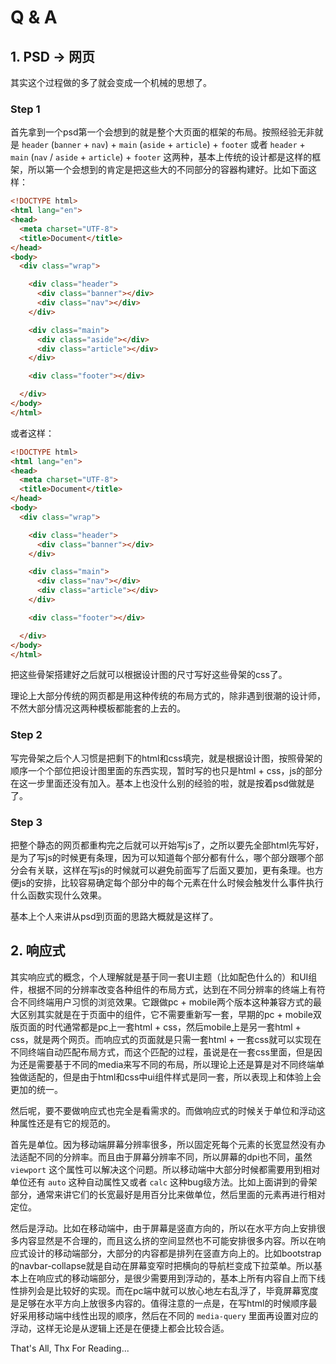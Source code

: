 # Q & A

## 1. PSD -> 网页

其实这个过程做的多了就会变成一个机械的思想了。

### Step 1

首先拿到一个psd第一个会想到的就是整个大页面的框架的布局。按照经验无非就是 `header` (`banner` + `nav`) + `main` (`aside` + `article`) + `footer` 或者 `header` + `main` (`nav` / `aside` + `article`) + `footer` 这两种，基本上传统的设计都是这样的框架，所以第一个会想到的肯定是把这些大的不同部分的容器构建好。比如下面这样：

```html
<!DOCTYPE html>
<html lang="en">
<head>
  <meta charset="UTF-8">
  <title>Document</title>
</head>
<body>
  <div class="wrap">

    <div class="header">
      <div class="banner"></div>
      <div class="nav"></div>
    </div>

    <div class="main">
      <div class="aside"></div>
      <div class="article"></div>
    </div>

    <div class="footer"></div>

  </div>
</body>
</html>
```

或者这样：

```html
<!DOCTYPE html>
<html lang="en">
<head>
  <meta charset="UTF-8">
  <title>Document</title>
</head>
<body>
  <div class="wrap">

    <div class="header">
      <div class="banner"></div>
    </div>

    <div class="main">
      <div class="nav"></div>
      <div class="article"></div>
    </div>

    <div class="footer"></div>

  </div>
</body>
</html>
```

把这些骨架搭建好之后就可以根据设计图的尺寸写好这些骨架的css了。

理论上大部分传统的网页都是用这种传统的布局方式的，除非遇到很潮的设计师，不然大部分情况这两种模板都能套的上去的。

### Step 2

写完骨架之后个人习惯是把剩下的html和css填完，就是根据设计图，按照骨架的顺序一个个部位把设计图里面的东西实现，暂时写的也只是html + css，js的部分在这一步里面还没有加入。基本上也没什么别的经验的啦，就是按着psd做就是了。

### Step 3

把整个静态的网页都重构完之后就可以开始写js了，之所以要先全部html先写好，是为了写js的时候更有条理，因为可以知道每个部分都有什么，哪个部分跟哪个部分会有关联，这样在写js的时候就可以避免前面写了后面又要加，更有条理。也方便js的安排，比较容易确定每个部分中的每个元素在什么时候会触发什么事件执行什么函数实现什么效果。

基本上个人来讲从psd到页面的思路大概就是这样了。

## 2. 响应式

其实响应式的概念，个人理解就是基于同一套UI主题（比如配色什么的）和UI组件，根据不同的分辨率改变各种组件的布局方式，达到在不同分辨率的终端上有符合不同终端用户习惯的浏览效果。它跟做pc + mobile两个版本这种兼容方式的最大区别其实就是在于页面中的组件，它不需要重新写一套，早期的pc + mobile双版页面的时代通常都是pc上一套html + css，然后mobile上是另一套html + css，就是两个网页。而响应式的页面就是只需一套html + 一套css就可以实现在不同终端自动匹配布局方式，而这个匹配的过程，虽说是在一套css里面，但是因为还是需要基于不同的media来写不同的布局，所以理论上还是算是对不同终端单独做适配的，但是由于html和css中ui组件样式是同一套，所以表现上和体验上会更加的统一。

然后呢，要不要做响应式也完全是看需求的。而做响应式的时候关于单位和浮动这种属性还是有它的规范的。

首先是单位。因为移动端屏幕分辨率很多，所以固定死每个元素的长宽显然没有办法适配不同的分辨率。而且由于屏幕分辨率不同，所以屏幕的dpi也不同，虽然 `viewport` 这个属性可以解决这个问题。所以移动端中大部分时候都需要用到相对单位还有 `auto` 这种自动属性又或者 `calc` 这种bug级方法。比如上面讲到的骨架部分，通常来讲它们的长宽最好是用百分比来做单位，然后里面的元素再进行相对定位。

然后是浮动。比如在移动端中，由于屏幕是竖直方向的，所以在水平方向上安排很多内容显然是不合理的，而且这么挤的空间显然也不可能安排很多内容。所以在响应式设计的移动端部分，大部分的内容都是排列在竖直方向上的。比如bootstrap的navbar-collapse就是自动在屏幕变窄时把横向的导航栏变成下拉菜单。所以基本上在响应式的移动端部分，是很少需要用到浮动的，基本上所有内容自上而下线性排列会是比较好的实现。而在pc端中就可以放心地左右乱浮了，毕竟屏幕宽度是足够在水平方向上放很多内容的。值得注意的一点是，在写html的时候顺序最好采用移动端中线性出现的顺序，然后在不同的 `media-query` 里面再设置对应的浮动，这样无论是从逻辑上还是在便捷上都会比较合适。

That's All, Thx For Reading...